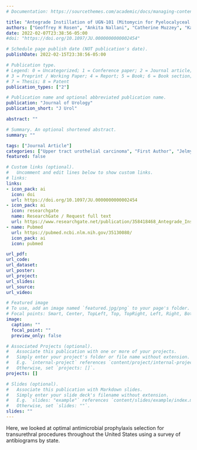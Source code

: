 ```yaml
---
# Documentation: https://sourcethemes.com/academic/docs/managing-content/

title: "Antegrade Instillation of UGN-101 (Mitomycin for Pyelocalyceal Solution) for Low-Grade Upper Tract Urothelial Carcinoma: Initial Clinical Experience"
authors: ["Geoffrey H Rosen", "Ankita Nallani", "Catherine Muzzey", "Katie S Murray"]
date: 2022-02-07T23:38:56-05:00
#doi: "https://doi.org/10.1097/JU.0000000000002454"

# Schedule page publish date (NOT publication's date).
publishDate: 2022-02-15T23:38:56-05:00

# Publication type.
# Legend: 0 = Uncategorized; 1 = Conference paper; 2 = Journal article;
# 3 = Preprint / Working Paper; 4 = Report; 5 = Book; 6 = Book section;
# 7 = Thesis; 8 = Patent
publication_types: ["2"]

# Publication name and optional abbreviated publication name.
publication: "Journal of Urology"
publication_short: "J Urol"

abstract: ""

# Summary. An optional shortened abstract.
summary: ""

tags: ["Journal Article"]
categories: ["Upper tract urothelial carcinoma", "First Author", "Jelmyto"]
featured: false

# Custom links (optional).
#   Uncomment and edit lines below to show custom links.
# links:
links:
- icon_pack: ai
  icon: doi
  url: https://doi.org/10.1097/JU.0000000000002454
- icon_pack: ai
  icon: researchgate
  name: ResearchGate / Request full text
  url: https://www.researchgate.net/publication/358418468_Antegrade_Instillation_of_UGN-101_Mitomycin_for_Pyelocalyceal_Solution_for_Low-Grade_Upper_Tract_Urothelial_Carcinoma_Initial_Clinical_Experience
- name: Pubmed
  url: https://pubmed.ncbi.nlm.nih.gov/35130080/
  icon_pack: ai
  icon: pubmed

url_pdf:
url_code:
url_dataset:
url_poster:
url_project:
url_slides:
url_source:
url_video:

# Featured image
# To use, add an image named `featured.jpg/png` to your page's folder.
# Focal points: Smart, Center, TopLeft, Top, TopRight, Left, Right, BottomLeft, Bottom, BottomRight.
image:
  caption: ""
  focal_point: ""
  preview_only: false

# Associated Projects (optional).
#   Associate this publication with one or more of your projects.
#   Simply enter your project's folder or file name without extension.
#   E.g. `internal-project` references `content/project/internal-project/index.md`.
#   Otherwise, set `projects: []`.
projects: []

# Slides (optional).
#   Associate this publication with Markdown slides.
#   Simply enter your slide deck's filename without extension.
#   E.g. `slides: "example"` references `content/slides/example/index.md`.
#   Otherwise, set `slides: ""`.
slides: ""
---
```


Here, we looked at optimal antimicrobial prophylaxis selection for transurethral procedures throughout the United States using a survey of antibiograms by state. 
